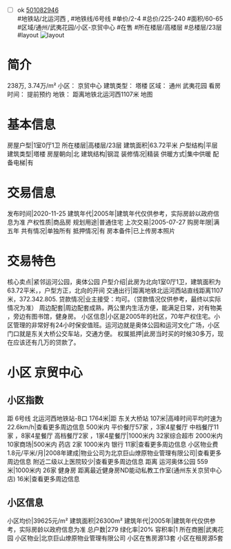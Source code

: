 - [ ] ok [501082946](https://bj.5i5j.com/ershoufang/501082946.html)  
 #地铁站/北运河西 ,  #地铁线/6号线
#单价/2-4 #总价/225-240 #面积/60-65   #区域/通州/武夷花园/小区-京贸中心 #在售 #所在楼层/高楼层 #总楼层/23层 #layout 
![layout](http://image2a.5i5j.com/bdir/layout/1c48bb15ce304772a97dba6dd7d08d3d.jpg_P5.jpg) 
# 简介 
 238万,  3.74万/m² 
小区： 京贸中心
建筑类型： 塔楼
区域： 通州 武夷花园
看房时间： 提前预约
地铁： 距离地铁北运河西1107米 地图
# 基本信息 
 房屋户型|1室0厅1卫
所在楼层|高楼层/23层
建筑面积|63.72平米
户型结构|平层
建筑类型|塔楼
房屋朝向|北
建筑结构|钢混
装修情况|精装
供暖方式|集中供暖
配备电梯|有
# 交易信息 
 发布时间|2020-11-25
建筑年代|2005年|建筑年代仅供参考，实际房龄以政府信息为准
产权性质|商品房
规划用途|普通住宅
上次交易|2005-07-27
购房年限|满五年
共有情况|单独所有
抵押情况|有
房本备件|已上传房本照片
# 交易特色 
 核心卖点|紧邻运河公园，奥体公园
户型介绍|此房为北向1室0厅1卫，建筑面积为63.72平米，，户型方正，北向的开间
交通出行|距离地铁北运河西站直线距离1107米，372.342.805.
贷款情况|业主接受：均可。（贷款情况仅供参考，最终以实际情况为准）
周边配套|周边配套成熟，两公里内生活方便，能满足日常，对有物美 ，旁边有图书馆，健身房。
小区信息|小区是2005年的社区，70年产权住宅。小区管理的非常好有24小时保安值班。运河边就是奥体公园和运河文化广场，小区门口就是东关大桥公交车站，交通方便。
权属抵押|此房当时买的时候30多万，现在应该还有几万的贷款了。
# 小区 京贸中心
## 小区指数 
 距 6号线 北运河西地铁站-B口 1764米|距 东关大桥站 107米|高峰时间平均时速为22.6km/h|查看更多周边信息
500米内 平价餐厅57家 ，3家4星餐厅
中档餐厅11家 ，8家4星餐厅
高档餐厅2家 ，1家4星餐厅|1000米内 32家综合超市
2000米内 10家商场|500米内 药店 2家
1000米内 银行 11家|查看更多周边信息
小区物业费1.8元/平米/月|2008年建成|物业公司为北京巨山燎原物业管理有限公司|查看更多周边信息
附近二级以上医院较少|查看更多周边信息
距离 运河奥体公园 559米|1000米内 26家 健身房
距离最近健身房ND能动私教工作室(通州东关京贸中心店) 16米|查看更多周边信息
## 小区信息 
 小区均价|39625元/m²
建筑面积|26300m²
建筑年代|2005年|建筑年代仅供参考，实际房龄以政府信息为准
总户数|279
绿化率|20%
容积率|1
所在商圈|武夷花园
小区物业|北京巨山燎原物业管理有限公司
小区在售房源13套
小区在租房源5套
